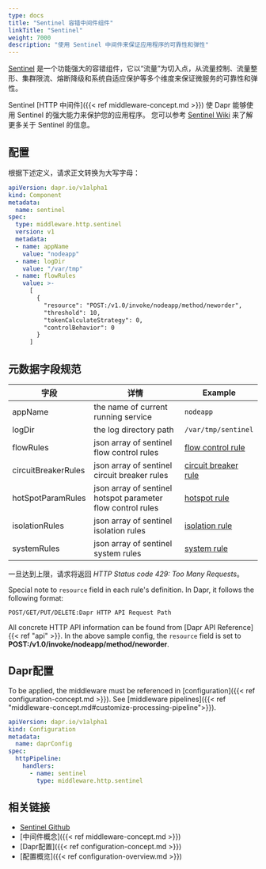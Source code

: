 ```yaml
---
type: docs
title: "Sentinel 容错中间件组件"
linkTitle: "Sentinel"
weight: 7000
description: "使用 Sentinel 中间件来保证应用程序的可靠性和弹性"
---
```


[Sentinel](https://github.com/alibaba/sentinel-golang) 是一个功能强大的容错组件，它以“流量”为切入点，从流量控制、流量整形、集群限流、熔断降级和系统自适应保护等多个维度来保证微服务的可靠性和弹性。

Sentinel [HTTP 中间件]({{< ref middleware-concept.md >}}) 使 Dapr 能够使用 Sentinel 的强大能力来保护您的应用程序。 您可以参考 [Sentinel Wiki](https://github.com/alibaba/sentinel-golang/wiki) 来了解更多关于 Sentinel 的信息。

## 配置

根据下述定义，请求正文转换为大写字母：

```yaml
apiVersion: dapr.io/v1alpha1
kind: Component
metadata:
  name: sentinel
spec:
  type: middleware.http.sentinel
  version: v1
  metadata:
  - name: appName
    value: "nodeapp"
  - name: logDir
    value: "/var/tmp"
  - name: flowRules
    value: >-
      [
        {
          "resource": "POST:/v1.0/invoke/nodeapp/method/neworder",
          "threshold": 10,
          "tokenCalculateStrategy": 0,
          "controlBehavior": 0
        }
      ]
```

## 元数据字段规范

| 字段                  | 详情                                                          | Example                                                                                                    |
| ------------------- | ----------------------------------------------------------- | ---------------------------------------------------------------------------------------------------------- |
| appName             | the name of current running service                         | `nodeapp`                                                                                                  |
| logDir              | the log directory path                                      | `/var/tmp/sentinel`                                                                                        |
| flowRules           | json array of sentinel flow control rules                   | [flow control rule](https://github.com/alibaba/sentinel-golang/blob/master/core/flow/rule.go)              |
| circuitBreakerRules | json array of sentinel circuit breaker rules                | [circuit breaker rule](https://github.com/alibaba/sentinel-golang/blob/master/core/circuitbreaker/rule.go) |
| hotSpotParamRules   | json array of sentinel hotspot parameter flow control rules | [hotspot rule](https://github.com/alibaba/sentinel-golang/blob/master/core/hotspot/rule.go)                |
| isolationRules      | json array of sentinel isolation rules                      | [isolation rule](https://github.com/alibaba/sentinel-golang/blob/master/core/isolation/rule.go)            |
| systemRules         | json array of sentinel system rules                         | [system rule](https://github.com/alibaba/sentinel-golang/blob/master/core/system/rule.go)                  |

一旦达到上限，请求将返回 *HTTP Status code 429: Too Many Requests*。

Special note to `resource` field in each rule's definition. In Dapr, it follows the following format:

```
POST/GET/PUT/DELETE:Dapr HTTP API Request Path
```

All concrete HTTP API information can be found from [Dapr API Reference]{{< ref "api" >}}. In the above sample config, the `resource` field is set to **POST:/v1.0/invoke/nodeapp/method/neworder**.

## Dapr配置

To be applied, the middleware must be referenced in [configuration]({{< ref configuration-concept.md >}}). See [middleware pipelines]({{< ref "middleware-concept.md#customize-processing-pipeline">}}).

```yaml
apiVersion: dapr.io/v1alpha1
kind: Configuration
metadata:
  name: daprConfig
spec:
  httpPipeline:
    handlers:
      - name: sentinel
        type: middleware.http.sentinel
```

## 相关链接

- [Sentinel Github](https://github.com/alibaba/sentinel-golang)
- [中间件概念]({{< ref middleware-concept.md >}})
- [Dapr配置]({{< ref configuration-concept.md >}})
- [配置概览]({{< ref configuration-overview.md >}})
